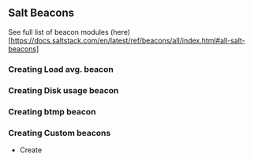 ## Salt Beacons
See full list of beacon modules (here)[https://docs.saltstack.com/en/latest/ref/beacons/all/index.html#all-salt-beacons]    

### Creating Load avg. beacon

### Creating Disk usage beacon

### Creating btmp beacon

### Creating Custom beacons
- Create
